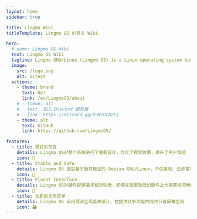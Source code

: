 ```yaml
---
layout: home
sidebar: true

title: Lingmo Wiki
titleTemplate: Lingmo OS 的官方 Wiki

hero:
  # name: Lingmo OS Wiki
  text: Lingmo OS Wiki
  tagline: Lingmo GNU/Linux (Lingmo OS) is a Linux operating system based on Linux kernel and adapted to the amd64 architecture. It has a beautiful desktop environment, including software for the desktop environment, and a unified UI style.
  image:
    src: /logo.svg
    alt: Vitest
  actions:
    - theme: brand
      text: Go!
      link: /en/LingmoOS/about
    # - theme: alt
    #   text: 加入 Discord 服务器
    #   link: https://discord.gg/XuNFDcDZGj
    - theme: alt
      text: GitHub
      link: https://github.com/LingmoOS/

features:
  - title: 更好的交互
    details: Lingmo OS对整个系统进行了重新设计，优化了视觉效果，提升了用户体验
    icon: 🌈
  - title: Stable and Safe
    details: Lingmo OS 底层基于极其稳定的 Debian GNU/Linux，不仅美观，还非常可靠
    icon: 📃
  - title: Fluent Interface
    details: Lingmo OS对硬件配置要求相对较低，即使在配置较低的硬件上也能获得流畅的体验
    icon: 🚀
  - title: 全新的全局菜单
    details: Lingmo OS 采用顶部全局菜单设计，在提供众多功能的同时节省屏幕空间
    icon: 🗃
---
```


<HomePage />